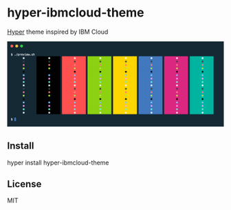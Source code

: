 # hyper-ibmcloud-theme

[Hyper](https://hyper.is/) theme inspired by IBM Cloud

![](screenshot.png)

## Install

hyper install hyper-ibmcloud-theme

## License

MIT